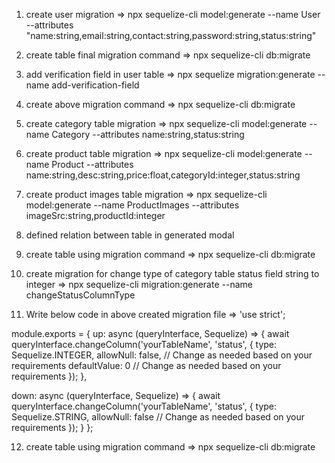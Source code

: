 1. create user migration 
=> npx sequelize-cli model:generate --name User --attributes "name:string,email:string,contact:string,password:string,status:string"

2. create table final migration command
=> npx sequelize-cli db:migrate

3. add verification field in user table
=> npx sequelize migration:generate --name add-verification-field

4. create above migration command
=> npx sequelize-cli db:migrate

5. create category table migration
=> npx sequelize-cli model:generate --name Category --attributes name:string,status:string

6. create product table migration
=> npx sequelize-cli model:generate --name Product --attributes name:string,desc:string,price:float,categoryId:integer,status:string

7. create product images table migration
=> npx sequelize-cli model:generate --name ProductImages --attributes imageSrc:string,productId:integer

8. defined relation between table in generated modal

9. create table using migration command
=> npx sequelize-cli db:migrate

10. create migration for change type of category table status field string to integer
=> npx sequelize-cli migration:generate --name changeStatusColumnType

11. Write below code in above created migration file
=> 'use strict';

module.exports = {
  up: async (queryInterface, Sequelize) => {
    await queryInterface.changeColumn('yourTableName', 'status', {
      type: Sequelize.INTEGER,
      allowNull: false, // Change as needed based on your requirements
      defaultValue: 0 // Change as needed based on your requirements
    });
  },

  down: async (queryInterface, Sequelize) => {
    await queryInterface.changeColumn('yourTableName', 'status', {
      type: Sequelize.STRING,
      allowNull: false // Change as needed based on your requirements
    });
  }
};

12. create table using migration command
=> npx sequelize-cli db:migrate
